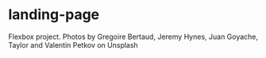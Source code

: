 # landing-page
Flexbox project.
Photos by Gregoire Bertaud, Jeremy Hynes, Juan Goyache, Taylor and Valentin Petkov on Unsplash

